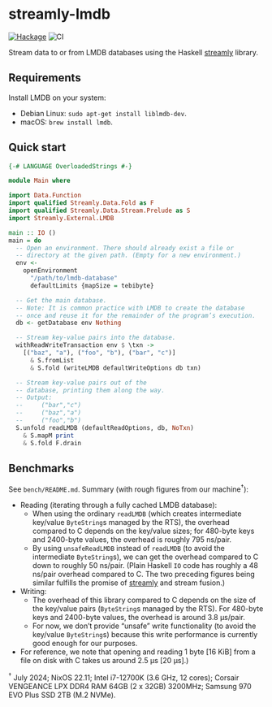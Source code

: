 # streamly-lmdb

[![Hackage](https://img.shields.io/hackage/v/streamly-lmdb.svg?style=flat)](https://hackage.haskell.org/package/streamly-lmdb)
![CI](https://github.com/shlok/streamly-lmdb/workflows/CI/badge.svg?branch=master)

Stream data to or from LMDB databases using the Haskell [streamly](https://hackage.haskell.org/package/streamly) library.

## Requirements

Install LMDB on your system:

* Debian Linux: `sudo apt-get install liblmdb-dev`.
* macOS: `brew install lmdb`.

## Quick start

```haskell
{-# LANGUAGE OverloadedStrings #-}

module Main where

import Data.Function
import qualified Streamly.Data.Fold as F
import qualified Streamly.Data.Stream.Prelude as S
import Streamly.External.LMDB

main :: IO ()
main = do
  -- Open an environment. There should already exist a file or
  -- directory at the given path. (Empty for a new environment.)
  env <-
    openEnvironment
      "/path/to/lmdb-database"
      defaultLimits {mapSize = tebibyte}

  -- Get the main database.
  -- Note: It is common practice with LMDB to create the database
  -- once and reuse it for the remainder of the program’s execution.
  db <- getDatabase env Nothing

  -- Stream key-value pairs into the database.
  withReadWriteTransaction env $ \txn ->
    [("baz", "a"), ("foo", "b"), ("bar", "c")]
      & S.fromList
      & S.fold (writeLMDB defaultWriteOptions db txn)

  -- Stream key-value pairs out of the
  -- database, printing them along the way.
  -- Output:
  --     ("bar","c")
  --     ("baz","a")
  --     ("foo","b")
  S.unfold readLMDB (defaultReadOptions, db, NoTxn)
    & S.mapM print
    & S.fold F.drain
```

## Benchmarks

See `bench/README.md`. Summary (with rough figures from our machine<sup>†</sup>):

* Reading (iterating through a fully cached LMDB database):
  - When using the ordinary `readLMDB` (which creates intermediate key/value `ByteString`s managed by the RTS), the overhead compared to C depends on the key/value sizes; for 480-byte keys and 2400-byte values, the overhead is roughly 795 ns/pair.
  - By using `unsafeReadLMDB` instead of `readLMDB` (to avoid the intermediate `ByteString`s), we can get the overhead compared to C down to roughly 50 ns/pair. (Plain Haskell `IO` code has roughly a 48 ns/pair overhead compared to C. The two preceding figures being similar fulfills the promise of [streamly](https://hackage.haskell.org/package/streamly) and stream fusion.)
* Writing:
  - The overhead of this library compared to C depends on the size of the key/value pairs (`ByteString`s managed by the RTS). For 480-byte keys and 2400-byte values, the overhead is around 3.8 μs/pair.
  - For now, we don’t provide “unsafe” write functionality (to avoid the key/value `ByteString`s) because this write performance is currently good enough for our purposes.
* For reference, we note that opening and reading 1 byte [16 KiB] from a file on disk with C takes us around 2.5 μs [20 μs].)

<sup>†</sup> July 2024; NixOS 22.11; Intel i7-12700K (3.6 GHz, 12 cores); Corsair VENGEANCE LPX DDR4 RAM 64GB (2 x 32GB) 3200MHz; Samsung 970 EVO Plus SSD 2TB (M.2 NVMe).
